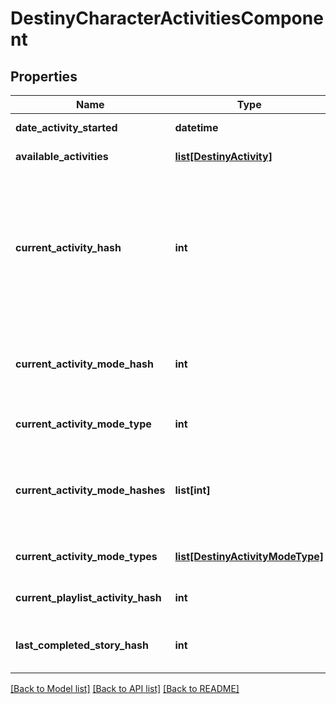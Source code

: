 # DestinyCharacterActivitiesComponent

## Properties
Name | Type | Description | Notes
------------ | ------------- | ------------- | -------------
**date_activity_started** | **datetime** | The last date that the user started playing an activity. | [optional] 
**available_activities** | [**list[DestinyActivity]**](DestinyActivity.md) | The list of activities that the user can play. | [optional] 
**current_activity_hash** | **int** | If the user is in an activity, this will be the hash of the Activity being played. Note that you must combine this info with currentActivityModeHash to get a real picture of what the user is doing right now. For instance, PVP \&quot;Activities\&quot; are just maps: it&#39;s the ActivityMode that determines what type of PVP game they&#39;re playing. | [optional] 
**current_activity_mode_hash** | **int** | If the user is in an activity, this will be the hash of the activity mode being played. Combine with currentActivityHash to give a person a full picture of what they&#39;re doing right now. | [optional] 
**current_activity_mode_type** | **int** | And the current activity&#39;s most specific mode type, if it can be found. | [optional] 
**current_activity_mode_hashes** | **list[int]** | If the user is in an activity, this will be the hashes of the DestinyActivityModeDefinition being played. Combine with currentActivityHash to give a person a full picture of what they&#39;re doing right now. | [optional] 
**current_activity_mode_types** | [**list[DestinyActivityModeType]**](DestinyActivityModeType.md) | All Activity Modes that apply to the current activity being played, in enum form. | [optional] 
**current_playlist_activity_hash** | **int** | If the user is in a playlist, this is the hash identifier for the playlist that they chose. | [optional] 
**last_completed_story_hash** | **int** | This will have the activity hash of the last completed story/campaign mission, in case you care about that. | [optional] 

[[Back to Model list]](../README.md#documentation-for-models) [[Back to API list]](../README.md#documentation-for-api-endpoints) [[Back to README]](../README.md)


